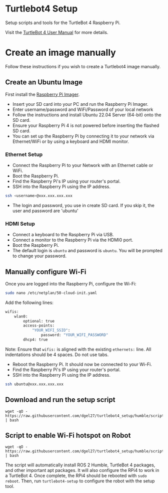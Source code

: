 # Turtlebot4 Setup

Setup scripts and tools for the TurtleBot 4 Raspberry Pi.

Visit the [TurtleBot 4 User Manual](https://turtlebot.github.io/turtlebot4-user-manual/software/turtlebot4_setup.html) for more details.

# Create an image manually

Follow these instructions if you wish to create a Turtlebot4 image manually.

## Create an Ubuntu Image

First install the [Raspberry Pi Imager](https://www.raspberrypi.com/software/).

- Insert your SD card into your PC and run the Raspberry Pi Imager.
- Enter username/password and WiFi/Password of your local network
- Follow the instructions and install Ubuntu 22.04 Server (64-bit) onto the SD card.
- Ensure your Raspberry Pi 4 is not powered before inserting the flashed SD card. 
- You can set up the Raspberry Pi by connecting it to your network via Ethernet/WiFi or by using a keyboard and HDMI monitor.

### Ethernet Setup

- Connect the Raspberry Pi to your Network with an Ethernet cable or WiFi.
- Boot the Raspberry Pi. 
- Find the Raspberry Pi's IP using your router's portal.
- SSH into the Raspberry Pi using the IP address.
```bash
ssh <username>@xxx.xxx.xxx.xxx
```
- The login and password, you use in create SD card. If you skip it, the user and password are 'ubuntu'

### HDMI Setup

- Connect a keyboard to the Raspberry Pi via USB.
- Connect a monitor to the Raspberry Pi via the HDMI0 port.
- Boot the Raspberry Pi.
- The default login is `ubuntu` and password is `ubuntu`. You will be prompted to change your password.

## Manually configure Wi-Fi

Once you are logged into the Raspberry Pi, configure the Wi-Fi:

```bash
sudo nano /etc/netplan/50-cloud-init.yaml
```
Add the following lines:
```bash
wifis:
    wlan0:
        optional: true
        access-points:
            "YOUR_WIFI_SSID":
                password: "YOUR_WIFI_PASSWORD"
        dhcp4: true
```
Note: Ensure that `wifis:` is aligned with the existing `ethernets:` line. All indentations should be 4 spaces. Do not use tabs.
- Reboot the Raspberry Pi. It should now be connected to your Wi-Fi.
- Find the Raspberry Pi's IP using your router's portal.
- SSH into the Raspberry Pi using the IP address.
```bash
ssh ubuntu@xxx.xxx.xxx.xxx
```

## Download and run the setup script

```
wget -qO - https://raw.githubusercontent.com/dgel27/turtlebot4_setup/humble/scripts/Robot_RPI_setup.sh | bash
```
## Script to enable Wi-Fi hotspot on Robot

```
wget -qO - https://raw.githubusercontent.com/dgel27/turtlebot4_setup/humble/scripts/RPi_hostAP_set.sh | bash
```

The script will automatically install ROS 2 Humble, TurtleBot 4 packages, and other important apt packages. It will also configure the RPi4 to work in a TurtleBot 4. Once complete, the RPi4 should be rebooted with `sudo reboot`. Then, run `turtlebot4-setup` to configure the robot with the setup tool.
